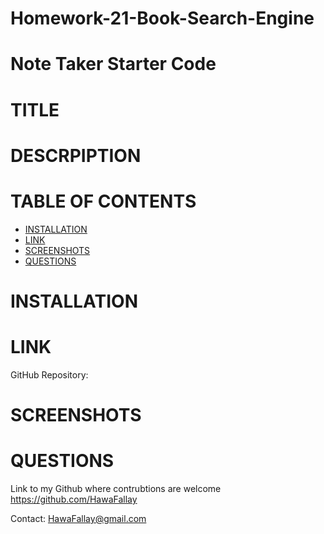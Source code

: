 # Homework-21-Book-Search-Engine



# Note Taker Starter Code
# TITLE


# DESCRPIPTION
 
 # TABLE OF CONTENTS

- [INSTALLATION](#installation)
- [LINK](#link)
- [SCREENSHOTS](#screenshots)
- [QUESTIONS](#questions)

# INSTALLATION


# LINK

GitHub Repository: 
# SCREENSHOTS


# QUESTIONS
Link to my Github where contrubtions are welcome
https://github.com/HawaFallay

Contact:
HawaFallay@gmail.com
